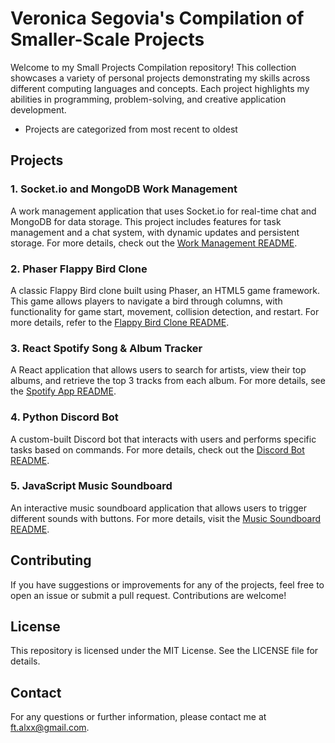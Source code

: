 # Veronica Segovia's Compilation of Smaller-Scale Projects

Welcome to my Small Projects Compilation repository! This collection showcases a variety of personal projects demonstrating my skills across different computing languages and concepts. Each project highlights my abilities in programming, problem-solving, and creative application development.

- Projects are categorized from most recent to oldest

## Projects

### 1. Socket.io and MongoDB Work Management
A work management application that uses Socket.io for real-time chat and MongoDB for data storage. This project includes features for task management and a chat system, with dynamic updates and persistent storage. For more details, check out the [Work Management README](./Socket-MongoDB-Work-Tracker/README.md).

### 2. Phaser Flappy Bird Clone
A classic Flappy Bird clone built using Phaser, an HTML5 game framework. This game allows players to navigate a bird through columns, with functionality for game start, movement, collision detection, and restart. For more details, refer to the [Flappy Bird Clone README](./Flappy-Bird-Clone/README.md).

### 3. React Spotify Song & Album Tracker
A React application that allows users to search for artists, view their top albums, and retrieve the top 3 tracks from each album. For more details, see the [Spotify App README](./Spotify-Album-Tracker/README.md).

### 4. Python Discord Bot
A custom-built Discord bot that interacts with users and performs specific tasks based on commands. For more details, check out the [Discord Bot README](./discord-bot/README.md).

### 5. JavaScript Music Soundboard
An interactive music soundboard application that allows users to trigger different sounds with buttons. For more details, visit the [Music Soundboard README](./music-soundboard/README.md).

## Contributing
If you have suggestions or improvements for any of the projects, feel free to open an issue or submit a pull request. Contributions are welcome!

## License
This repository is licensed under the MIT License. See the LICENSE file for details.

## Contact
For any questions or further information, please contact me at ft.alxx@gmail.com.
